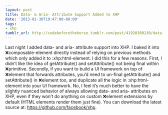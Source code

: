 ```yaml
---
layout: post
title: Data- & Aria- Attribute Support Added to XHP
date: '2013-01-30T19:47:00-08:00'
tags:
- xhp
tumblr_url: http://codebeforethehorse.tumblr.com/post/41920380130/data-aria-attribute-support-added-to-xhp
---
```

Last night I added data- and aria- attribute support into XHP. I baked it into :x:composable-element directly instead of relying on previous methods which only added it to :xhp:html-element. I did this for a few reasons. First, I didn’t like the idea of getAttribute() and setAttribute() not being final within :x:primitive. Secondly, if you want to build a UI framework on top of :x:element that forwards attributes, you’d need to un-final getAttribute() and setAttribute() in :x:element too, and duplicate all the logic in :xhp:html-element into your UI framework. No, I feel it’s much better to have the slightly nuanced behavior of always allowing data- and aria- attributes on XHP, even if they won’t do anything on custom :x:element extensions by default (HTML elements render them just fine).
You can download the latest source at: https://github.com/facebook/xhp.
